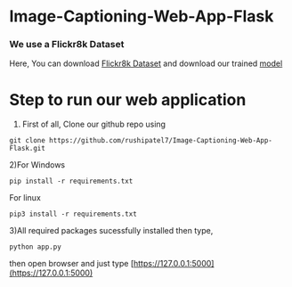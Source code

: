 # Image-Captioning-Web-App-Flask

### We use a Flickr8k Dataset
Here, You can download [Flickr8k Dataset](https://www.kaggle.com/adityajn105/flickr8k/activity) and download our trained [model](https://drive.google.com/drive/folders/1ANYmw3pWLoRiJe-LvCzmPIwB17rxvVez?usp=sharing)

# Step to run our web application

1) First of all, Clone our github repo using
```
git clone https://github.com/rushipatel7/Image-Captioning-Web-App-Flask.git
```

2)For Windows
```
pip install -r requirements.txt
```

For linux
```
pip3 install -r requirements.txt
```

3)All required packages sucessfully installed then type,
```
python app.py
```

then open browser and just type [https://127.0.0.1:5000](https://127.0.0.1:5000)
